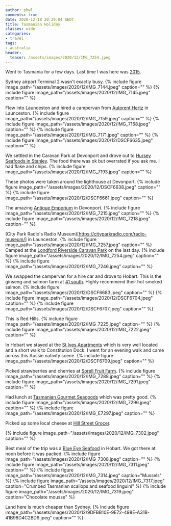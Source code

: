 ```yaml
---
author: phwl
comments: true
date: 2020-12-18 20:29:04 AEDT
title: Tasmanian Holiday
classes: wide
categories:
- travel
tags:
- australia
header:
  teaser: /assets/images/2020/12/IMG_7254.jpeg
---
```


Went to Tasmania for a few days. Last time I was here was
[2015](/2015/tasmanian-holiday-2015/).

<!-- more -->
Sydney airport Terminal 2 wasn't exactly busy.
{% include figure image_path="/assets/images/2020/12/IMG_7144.jpeg" caption="" %}
{% include figure image_path="/assets/images/2020/12/IMG_7145.jpeg" caption="" %}

Flew into Launceston and
hired a campervan from [Autorent Hertz](https://www.hertz.com.au/p/hire-a-car/australia/tasmania/launceston/launceston-downtown) in Launceston.
{% include figure image_path="/assets/images/2020/12/IMG_7159.jpeg" caption="" %}
{% include figure image_path="/assets/images/2020/12/IMG_7168.jpeg" caption="" %}
{% include figure image_path="/assets/images/2020/12/IMG_7171.jpeg" caption="" %}
{% include figure image_path="/assets/images/2020/12/DSCF6635.jpeg" caption="" %}

We settled in the Caravan Park at Devonport and drove out to [Hursey Seafoods in Stanley](https://www.hurseyseafoods.com.au/). The food there was ok but overrated if you ask me. I had flake and chips.
{% include figure image_path="/assets/images/2020/12/IMG_7193.jpeg" caption="" %}

These photos were taken around the lighthouse at Devonport.
{% include figure image_path="/assets/images/2020/12/DSCF6638.jpeg" caption="" %}
{% include figure image_path="/assets/images/2020/12/DSCF6661.jpeg" caption="" %}

The amazing [Antique Emporium](http://antiqueemporium.com.au/) in Devonport.
{% include figure image_path="/assets/images/2020/12/IMG_7215.jpeg" caption="" %}
{% include figure image_path="/assets/images/2020/12/IMG_7218.jpeg" caption="" %}

(City Park Radio's Radio Museum)[https://cityparkradio.com/radio-museum/] in Launceston.
{% include figure image_path="/assets/images/2020/12/IMG_7257.jpeg" caption="" %}
Camped at the [Londford Riverside Caravan Park](https://longfordriversidecaravanpark.com/) on the last day.
{% include figure image_path="/assets/images/2020/12/IMG_7254.jpeg" caption="" %}
{% include figure image_path="/assets/images/2020/12/IMG_7246.jpeg" caption="" %}

We swapped the campervan for a hire car and drove to Hobart. This is
the ginseng and salmon farm at [41 south](https://www.41southtasmania.com/).
Highly recommend their hot smoked salmon.
{% include figure image_path="/assets/images/2020/12/DSCF6683.jpeg" caption="" %}
{% include figure image_path="/assets/images/2020/12/DSCF6704.jpeg" caption="" %}
{% include figure image_path="/assets/images/2020/12/DSCF6707.jpeg" caption="" %}

This is Red Hills.
{% include figure image_path="/assets/images/2020/12/IMG_7225.jpeg" caption="" %}
{% include figure image_path="/assets/images/2020/12/IMG_7222.jpeg" caption="" %}

In Hobart we stayed at the [St Ives Apartments](https://www.stivesmotel.com.au/) which is very well located and a short walk to Constitution Dock. I went for an evening walk and came across this Aussie nativity scene.
{% include figure image_path="/assets/images/2020/12/DSCF6709.jpeg" caption="" %}


Picked strawberries and cherries at [Sorell Fruit Farm](https://www.sorellfruitfarm.com/).
{% include figure image_path="/assets/images/2020/12/IMG_7288.jpeg" caption="" %}
{% include figure image_path="/assets/images/2020/12/IMG_7291.jpeg" caption="" %}

Had lunch at [Tasmanian Gourmet Seagoods](https://tasmaniangourmetseafoods.com.au/) which was pretty good.
{% include figure image_path="/assets/images/2020/12/IMG_7296.jpeg" caption="" %}
{% include figure image_path="/assets/images/2020/12/IMG_E7297.jpeg" caption="" %}

Picked up some local cheese at [Hill Street Grocer](https://hillstreetgrocer.com/).

{% include figure image_path="/assets/images/2020/12/IMG_7302.jpeg" caption="" %}

Best meal of the trip was a [Blue Eye Seafood](https://www.blueeye.net.au/menus/) in Hobart. We got there at noon before it was packed.
{% include figure image_path="/assets/images/2020/12/IMG_7308.jpeg" caption="" %}
{% include figure image_path="/assets/images/2020/12/IMG_7311.jpeg" caption="" %}
{% include figure image_path="/assets/images/2020/12/IMG_7314.jpeg" caption="Mussels" %}
{% include figure image_path="/assets/images/2020/12/IMG_7317.jpeg" caption="Crumbed Tasmanian scallops and seafood linguini" %}
{% include figure image_path="/assets/images/2020/12/IMG_7319.jpeg" caption="Chocolate mousse" %}

Land here is much cheaper than Sydney.
{% include figure image_path="/assets/images/2020/12/9DFBB10E-9E72-498E-A31B-41B98D4C2BD9.jpeg" caption="" %}

